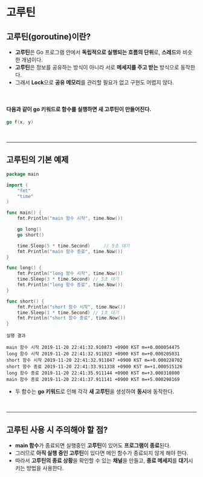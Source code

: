 # **고루틴**
## **고루틴(goroutine)이란?**
- **고루틴**은 Go 프로그램 안에서 **독립적으로 실행되는 흐름의 단위**로, **스레드**와 비슷한 개념이다.
- **고루틴**은 정보를 공유하는 방식이 아니라 서로 **메세지를 주고 받는** 방식으로 동작한다.
- 그래서 **Lock**으로 **공유 메모리**를 관리할 필요가 없고 구현도 어렵지 않다.

<br>

#### 다음과 같이 go 키워드로 함수를 실행하면 새 고루틴이 만들어진다.
~~~go
go f(x, y)
~~~

<br>

---
## **고루틴의 기본 예제**
~~~go
package main

import (
	"fmt"
	"time"
)

func main() {
	fmt.Println("main 함수 시작", time.Now())

	go long()
	go short()

	time.Sleep(5 * time.Second)		// 5초 대기
	fmt.Println("main 함수 종료", time.Now())
}

func long() {
	fmt.Println("long 함수 시작", time.Now())
	time.Sleep(3 * time.Second) // 3초 대기
	fmt.Println("long 함수 종료", time.Now())
}

func short() {
	fmt.Println("short 함수 시작", time.Now())
	time.Sleep(1 * time.Second) // 1초 대기
	fmt.Println("short 함수 종료", time.Now())
}
~~~
~~~
실행 결과

main 함수 시작 2019-11-20 22:41:32.910873 +0900 KST m=+0.000054475
long 함수 시작 2019-11-20 22:41:32.911023 +0900 KST m=+0.000205031
short 함수 시작 2019-11-20 22:41:32.911047 +0900 KST m=+0.000228702
short 함수 종료 2019-11-20 22:41:33.911338 +0900 KST m=+1.000515126
long 함수 종료 2019-11-20 22:41:35.911144 +0900 KST m=+3.000310800
main 함수 종료 2019-11-20 22:41:37.911141 +0900 KST m=+5.000298169
~~~
- 두 함수는 **go 키워드**로 인해 각각 **새 고루틴**을 생성하여 **동시**에 동작한다.

<br>

---
## **고루틴 사용 시 주의해야 할 점?**
- **main 함수**가 종료되면 실행중인 **고루틴**이 있어도 **프로그램이 종료**된다.
- 그러므로 **아직 실행 중인 고루틴**이 있다면 메인 함수가 종료되지 않게 해야 한다.
- 따라서 **고루틴의 종료 상황**을 확인할 수 있는 **채널**을 만들고, **종료 메세지**를 **대기**시키는 방법을 사용한다.
